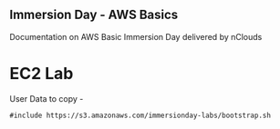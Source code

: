 ## Immersion Day  - AWS Basics

Documentation on AWS Basic Immersion Day delivered by nClouds


# EC2 Lab

User Data to copy -

`
#include
https://s3.amazonaws.com/immersionday-labs/bootstrap.sh
`
